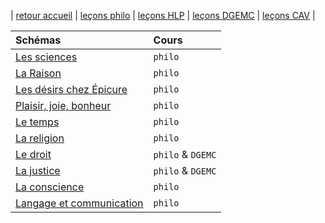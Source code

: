 | [retour accueil](https://rollauda.github.io) | [leçons philo](https://rollauda.github.io/philotg) | [leçons HLP](https://rollauda.github.io/hlpt) | [leçons DGEMC](https://rollauda.github.io/dgemc) | [leçons CAV](https://rollauda.github.io/cav1) |



| Schémas   | Cours   |  
|:-------------- |:--------------  
| [Les sciences](https://rollauda.github.io/schemas/cartes/sciences.html) | `philo`  |
| [La Raison](https://rollauda.github.io/schemas/cartes/raison.html) | `philo`  |
| [Les désirs chez Épicure](https://rollauda.github.io/schemas/cartes/desirs-epicure.html) | `philo`  |
| [Plaisir, joie, bonheur](https://rollauda.github.io/schemas/cartes/plaisir-joie-bonheur.html) | `philo`  |
| [Le temps](https://rollauda.github.io/schemas/cartes/temps.html) | `philo`  |
|  [La religion](https://rollauda.github.io/schemas/cartes/religion.html)  |  `philo`  |
| [Le droit](https://rollauda.github.io/schemas/cartes/droit.html) | `philo` & `DGEMC` |
|  [La justice](https://rollauda.github.io/schemas/cartes/justice.html)  | `philo` & `DGEMC` | 
|  [La conscience](https://rollauda.github.io/schemas/cartes/conscience.html)  |  `philo`  |
| [Langage et communication](https://rollauda.github.io/schemas/cartes/langage.html) | `philo` | 